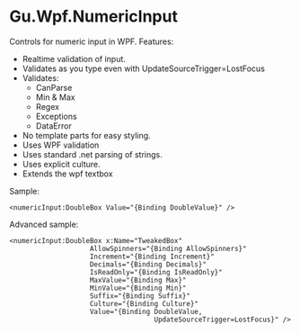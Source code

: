 Gu.Wpf.NumericInput
===================
Controls for numeric input in WPF.
Features:
- Realtime validation of input.
- Validates as you type even with UpdateSourceTrigger=LostFocus
- Validates:
  - CanParse
  - Min & Max
  - Regex
  - Exceptions
  - DataError
- No template parts for easy styling.
- Uses WPF validation
- Uses standard .net parsing of strings.
- Uses explicit culture.
- Extends the wpf textbox

Sample:
    
    <numericInput:DoubleBox Value="{Binding DoubleValue}" />
    
Advanced sample:

    <numericInput:DoubleBox x:Name="TweakedBox"
                        AllowSpinners="{Binding AllowSpinners}"
                        Increment="{Binding Increment}"                        
                        Decimals="{Binding Decimals}"
                        IsReadOnly="{Binding IsReadOnly}"
                        MaxValue="{Binding Max}"
                        MinValue="{Binding Min}"
                        Suffix="{Binding Suffix}"
                        Culture="{Binding Culture}"
                        Value="{Binding DoubleValue,
                                        UpdateSourceTrigger=LostFocus}" />



